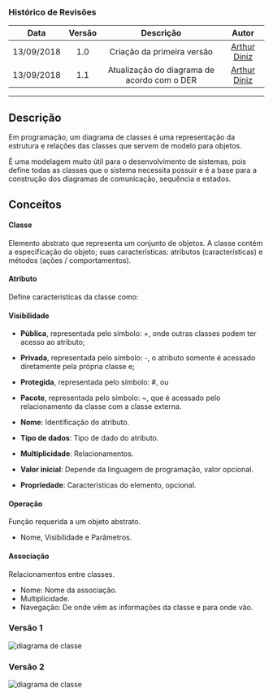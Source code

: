 ### Histórico de Revisões

| Data       | Versão | Descrição            |         Autor             |
|:----------:|:------:|:--------------------:|:-------------------------:|
| 13/09/2018 | 1.0 | Criação da primeira versão  | [Arthur Diniz](https://github.com/arthurbdiniz) |
| 13/09/2018 | 1.1 | Atualização do diagrama de acordo com o DER  | [Arthur Diniz](https://github.com/arthurbdiniz) |
---


## Descrição

Em programação, um diagrama de classes é uma representação da estrutura e relações das classes que servem de modelo para objetos.

É uma modelagem muito útil para o desenvolvimento de sistemas, pois define todas as classes que o sistema necessita possuir e é a base para a construção dos diagramas de comunicação, sequência e estados.

## Conceitos

#### Classe
Elemento abstrato que representa um conjunto de objetos. A classe contém a especificação do objeto; suas características: atributos (características) e métodos (ações / comportamentos).

#### Atributo
Define características da classe como:

#### Visibilidade
- **Pública**, representada pelo símbolo: +, onde outras classes podem ter acesso ao atributo;

- **Privada**, representada pelo símbolo: -, o atributo somente é acessado diretamente pela própria classe e;

- **Protegida**, representada pelo símbolo: #, ou

- **Pacote**, representada pelo símbolo: ~, que é acessado pelo relacionamento da classe com a classe externa.

- **Nome**: Identificação do atributo.

- **Tipo de dados**: Tipo de dado do atributo.

- **Multiplicidade**: Relacionamentos.

- **Valor inicial**: Depende da linguagem de programação, valor opcional.

- **Propriedade**: Características do elemento, opcional.

#### Operação
Função requerida a um objeto abstrato.
- Nome, Visibilidade e Parâmetros.

#### Associação
Relacionamentos entre classes.
- Nome: Nome da associação.
- Multiplicidade.
- Navegação: De onde vêm as informações da classe e para onde vão.

### Versão 1
![diagrama de classe](https://user-images.githubusercontent.com/18387694/45491996-819b5c80-b741-11e8-9951-954beaa4e998.jpg)

### Versão 2
![diagrama de classe](https://user-images.githubusercontent.com/18387694/45523568-614eba80-b7a0-11e8-9387-0defcd63bd48.jpg)


